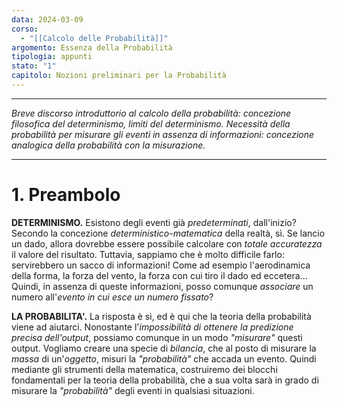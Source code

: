 ```yaml
---
data: 2024-03-09
corso:
  - "[[Calcolo delle Probabilità]]"
argomento: Essenza della Probabilità
tipologia: appunti
stato: "1"
capitolo: Nozioni preliminari per la Probabilità
---
```

- - -
*Breve discorso introduttorio al calcolo della probabilità: concezione filosofica del determinismo, limiti del determinismo. Necessità della probabilità per misurare gli eventi in assenza di informazioni: concezione analogica della probabilità con la misurazione.*
- - -
# 1. Preambolo
**DETERMINISMO.** Esistono degli eventi già *predeterminati*, dall'inizio? Secondo la concezione *deterministico-matematica* della realtà, sì. Se lancio un dado, allora dovrebbe essere possibile calcolare con *totale accuratezza* il valore del risultato. Tuttavia, sappiamo che è molto difficile farlo: servirebbero un sacco di informazioni! Come ad esempio l'aerodinamica della forma, la forza del vento, la forza con cui tiro il dado ed eccetera...
Quindi, in assenza di queste informazioni, posso comunque *associare* un numero all'*evento in cui esce un numero fissato*?

**LA PROBABILITA'.** La risposta è sì, ed è qui che la teoria della probabilità viene ad aiutarci. Nonostante l'*impossibilità di ottenere la predizione precisa dell'output*, possiamo comunque in un modo *"misurare"* questi output. Vogliamo creare una specie di *bilancia*, che al posto di misurare la *massa* di un'*oggetto*, misuri la *"probabilità"* che accada un evento. 
Quindi mediante gli strumenti della matematica, costruiremo dei blocchi fondamentali per la teoria della probabilità, che a sua volta sarà in grado di misurare la *"probabilità"* degli eventi in qualsiasi situazioni.